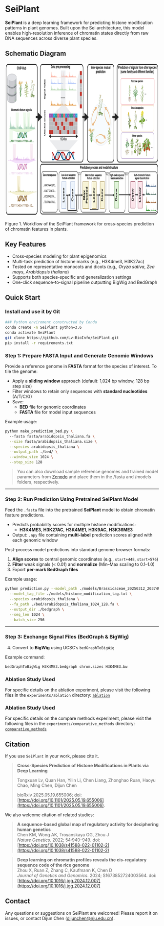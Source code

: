 # SeiPlant
**SeiPlant** is a deep learning framework for predicting histone modification patterns in plant genomes. Built upon 
the Sei architecture, this model enables high-resolution inference of chromatin states directly from raw DNA sequences 
across diverse plant species.

## Schematic Diagram

<div style="text-align: center;">
    <img src="img/experimental_roadmap.jpg" alt="fig1" width="1000" height="500">
</div>

Figure 1. Workflow of the SeiPlant framework for cross-species prediction of chromatin features in plants.

## Key Features
- Cross-species modeling for plant epigenomics
- Multi-task prediction of histone marks (e.g., H3K4me3, H3K27ac)
- Tested on representative monocots and dicots (e.g., *Oryza sativa*, *Zea mays*, *Arabidopsis thaliana*)
- Supports both species-specific and generalization settings
- One-click sequence-to-signal pipeline outputting BigWig and BedGraph

## Quick Start
### Install and use it by Git

```bash
### Python enviroment constructed by Conda
conda create -n SeiPlant python=3.6
conda activate SeiPlant
git clone https://github.com/Lv-BioInfo/SeiPlant.git
pip install -r requirements.txt
```

### Step 1: Prepare FASTA Input and Generate Genomic Windows

Provide a reference genome in **FASTA** format for the species of interest. To tile the genome:

- Apply a **sliding window** approach (default: 1,024 bp window, 128 bp step size)
- Filter windows to retain only sequences with **standard nucleotides** (A/T/C/G)
- Save:
  - **BED** file for genomic coordinates
  - **FASTA** file for model input sequences

Example usage:
```bash
python make_prediction_bed.py \ 
  --fasta fasta/arabidopsis_thaliana.fa \
  --size fasta/arabidopsis_thaliana.size \
  --species arabidopsis_thaliana \
  --output_path ./bed/ \
  --window_size 1024 \
  --step_size 128
```

> You can also download sample reference genomes and trained model parameters from [Zenodo](https://doi.org/10.5281/zenodo.15421964) 
> and place them in the /fasta and /models folders, respectively.
---

### Step 2: Run Prediction Using Pretrained SeiPlant Model

Feed the `.fasta` file into the pretrained **SeiPlant** model to obtain chromatin feature predictions.

- Predicts probability scores for multiple histone modifications:
  - **H3K4ME3**, **H3K27AC**, **H3K4ME1**, **H3K9AC**, **H3K36ME3**
- Output: `.npy` file containing **multi-label** prediction scores aligned with each genomic window

Post-process model predictions into standard genome browser formats:

1. **Align scores** to central genomic coordinates (e.g., `start+448`, `start+576`)
2. **Filter** weak signals (< 0.01) and **normalize** (Min–Max scaling to 0.1–1.0)
3. Export **per-mark BedGraph files**

Example usage:
```bash
python prediction.py --model_path ./models/Brassicaceae_20250312_203749_1024_nip_feature7.model \
  --model_tag_file ./models/histone_modification_tag.txt \
  --species arabidopsis_thaliana \
  --fa_path ./bed/arabidopsis_thaliana_1024_128.fa \
  --output_dir ./bedgraph \
  --seq_len 1024 \
  --batch_size 256
```

---

### Step 3: Exchange Signal Files (BedGraph & BigWig)
4. Convert to **BigWig** using UCSC’s `bedGraphToBigWig`

Example command:
```bash
bedGraphToBigWig H3K4ME3.bedgraph chrom.sizes H3K4ME3.bw
```

### Ablation Study Used
For specific details on the ablation experiment, please visit the following files in the `experiments/ablation` directory:
[`ablation`](experiments/ablation/ablation.md)   

### Ablation Study Used
For specific details on the compare methods experiment, please visit the following files in the `experiments/comparative_methods` directory:
[`comparative_methods`](experiments/comparative_methods/compare_methods.md)  

## Citation
If you use `SeiPlant` in your work, please cite it.
> **Cross-Species Prediction of Histone Modifications in Plants via Deep Learning**
>
> Tongxuan Lv, Quan Han, Yilin Li, Chen Liang, Zhonghao Ruan, Haoyu Chao, Ming Chen, Dijun Chen
> 
> bioRxiv 2025.05.19.655006; doi: [https://doi.org/10.1101/2025.05.19.655006](https://doi.org/10.1101/2025.05.19.655006).

We also welcome citation of related studies:

> **A sequence-based global map of regulatory activity for deciphering human genetics**  
> Chen KM, Wong AK, Troyanskaya OG, Zhou J  
> *Nature Genetics*. 2022; 54:940–949. doi: [https://doi.org/10.1038/s41588-022-01102-2](https://doi.org/10.1038/s41588-022-01102-2)  

> **Deep learning on chromatin profiles reveals the cis-regulatory sequence code of the rice genome**  
> Zhou X, Ruan Z, Zhang C, Kaufmann K, Chen D  
> *Journal of Genetics and Genomics*. 2024; S1673852724003564. doi: [https://doi.org/10.1016/j.jgg.2024.12.007](https://doi.org/10.1016/j.jgg.2024.12.007)  

## Contact
Any questions or suggestions on SeiPlant are welcomed! Please report it on issues, or contact Dijun Chen (dijunchen@nju.edu.cn).